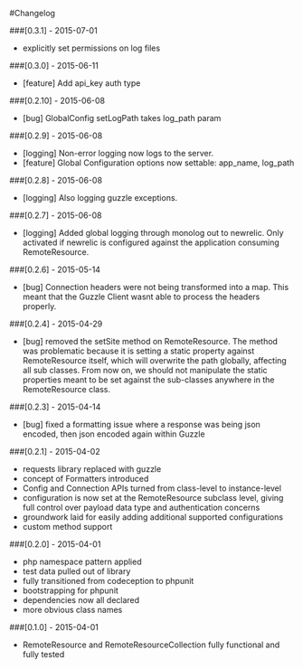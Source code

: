 #Changelog

###[0.3.1] - 2015-07-01
- explicitly set permissions on log files

###[0.3.0] - 2015-06-11
- [feature] Add api_key auth type

###[0.2.10] - 2015-06-08
- [bug] GlobalConfig setLogPath takes log_path param

###[0.2.9] - 2015-06-08
- [logging] Non-error logging now logs to the server.
- [feature] Global Configuration options now settable: app_name, log_path

###[0.2.8] - 2015-06-08
- [logging] Also logging guzzle exceptions.

###[0.2.7] - 2015-06-08
- [logging] Added global logging through monolog out to newrelic. Only activated if newrelic is configured against the application consuming RemoteResource.

###[0.2.6] - 2015-05-14
- [bug] Connection headers were not being transformed into a map. This meant that the Guzzle Client wasnt able to process the headers properly.

###[0.2.4] - 2015-04-29
- [bug] removed the setSite method on RemoteResource. The method was problematic because it is setting a static property against RemoteResource itself, which will overwrite the path globally, affecting all sub classes.
  From now on, we should not manipulate the static properties meant to be set against the sub-classes anywhere in the RemoteResource class.

###[0.2.3] - 2015-04-14
- [bug] fixed a formatting issue where a response was being json encoded, then json encoded again within Guzzle

###[0.2.1] - 2015-04-02
- requests library replaced with guzzle
- concept of Formatters introduced
- Config and Connection APIs turned from class-level to instance-level
- configuration is now set at the RemoteResource subclass level, giving full control over payload data type and authentication concerns
- groundwork laid for easily adding additional supported configurations
- custom method support

###[0.2.0] - 2015-04-01
- php namespace pattern applied
- test data pulled out of library
- fully transitioned from codeception to phpunit
- bootstrapping for phpunit
- dependencies now all declared
- more obvious class names

###[0.1.0] - 2015-04-01
- RemoteResource and RemoteResourceCollection fully functional and fully tested
